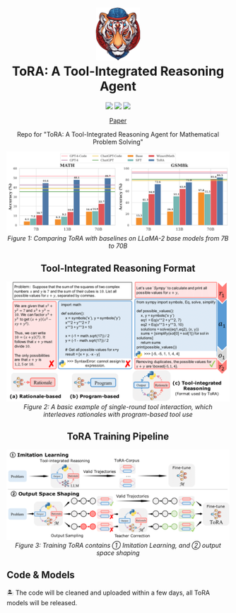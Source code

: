 
<h1 align="center">
<img src="./static/images/tora_logo.png" width="100" alt="ToRA" />
<br>
ToRA: A Tool-Integrated Reasoning Agent
</h1>

<div align="center">

![](https://img.shields.io/badge/Task-Mathematical%20Reasoning-orange)
![](https://img.shields.io/badge/Model-Release%20Soon-blue)
![](https://img.shields.io/badge/Code%20License-MIT-green)
<br>

</div>

<p align="center">
  <!-- <a href="#-quick-start">Quick Start</a> • -->
  <!-- <a href="https://zubingou.github.io/**project**/tora">Project Page</a> • -->
  <a href="/static/pdfs/ToRA_2023-9-29.pdf">Paper</a>
  <!-- <a href="https://arxiv.org/abs/xxxx.xxxx">Paper</a> -->
  <!-- <a href="#%EF%B8%8F-citation">Citation</a> -->
</p>

<p align="center">
Repo for "ToRA: A Tool-Integrated Reasoning Agent for Mathematical Problem Solving"
</p>

<p align="center">
    <img src="./static/images/math_gsm_hist.png" width="1000">
        <br>
    <em>Figure 1: Comparing ToRA with baselines on LLaMA-2 base models from 7B to 70B</em>
</p>


<h2 align="center">
Tool-Integrated Reasoning Format
</h2>

<p align="center">
<!-- > add img caption for the following figure: a basic example of single-round tool interaction -->
    <img src="./static/images/example.png" width="800">
    <br>
    <em>Figure 2: A basic example of single-round tool interaction, which interleaves rationales with program-based tool use</em>
</p>

<h2 align="center">
ToRA Training Pipeline
</h2>

<p align="center">
    <img src="./static/images/pipeline.png" width="1000">
    <br>
    <em>Figure 3: Training ToRA contains ① Imitation Learning, and ② output space shaping</em>
</p>



## Code & Models

🏝️ The code will be cleaned and uploaded within a few days, all ToRA models will be released.


<!-- ## Models


## 🚀 Quick Start

### ⚙️ Setup

```sh
conda create -n tora python=3.10
conda activate tora
pip install -r requirements.txt
```

### ⚡️ Training


### ⚖️ Evaluation



## ☕️ Citation

If you find this repository helpful, please consider citing our paper:

```
``` -->

<!-- ## Contributing

This project welcomes contributions and suggestions.  Most contributions require you to agree to a
Contributor License Agreement (CLA) declaring that you have the right to, and actually do, grant us
the rights to use your contribution. For details, visit https://cla.opensource.microsoft.com.

When you submit a pull request, a CLA bot will automatically determine whether you need to provide
a CLA and decorate the PR appropriately (e.g., status check, comment). Simply follow the instructions
provided by the bot. You will only need to do this once across all repos using our CLA.

This project has adopted the [Microsoft Open Source Code of Conduct](https://opensource.microsoft.com/codeofconduct/).
For more information see the [Code of Conduct FAQ](https://opensource.microsoft.com/codeofconduct/faq/) or
contact [opencode@microsoft.com](mailto:opencode@microsoft.com) with any additional questions or comments. -->
